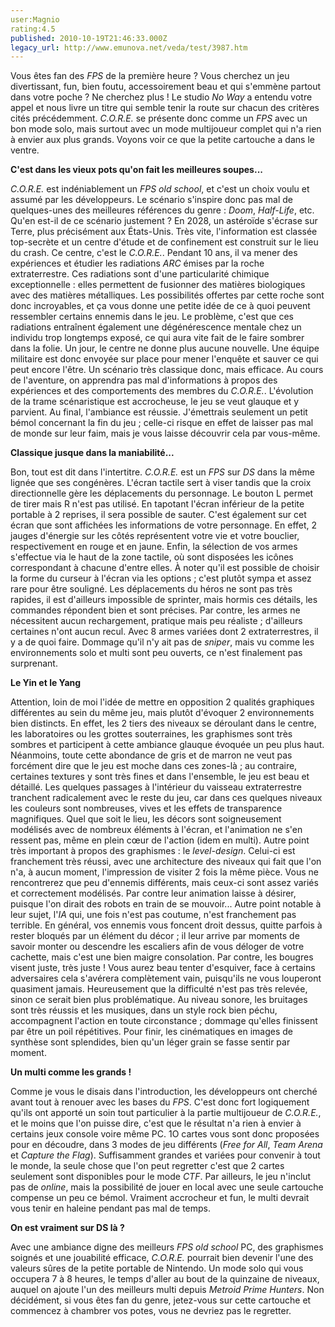 ```yaml
---
user:Magnio
rating:4.5
published: 2010-10-19T21:46:33.000Z
legacy_url: http://www.emunova.net/veda/test/3987.htm
---
```

Vous êtes fan des _FPS_ de la première heure ? Vous cherchez un jeu divertissant, fun, bien foutu, accessoirement beau et qui s'emmène partout dans votre poche ? Ne cherchez plus ! Le studio _No Way_ a entendu votre appel et nous livre un titre qui semble tenir la route sur chacun des critères cités précédemment. _C.O.R.E._ se présente donc comme un _FPS_ avec un bon mode solo, mais surtout avec un mode multijoueur complet qui n'a rien à envier aux plus grands. Voyons voir ce que la petite cartouche a dans le ventre.  

   

**C'est dans les vieux pots qu'on fait les meilleures soupes...**  

   

_C.O.R.E._ est indéniablement un _FPS old school_, et c'est un choix voulu et assumé par les développeurs. Le scénario s'inspire donc pas mal de quelques-unes des meilleures références du genre : _Doom_, _Half-Life_, etc. Qu'en est-il de ce scénario justement ? En 2028, un astéroïde s'écrase sur Terre, plus précisément aux États-Unis. Très vite, l'information est classée top-secrète et un centre d'étude et de confinement est construit sur le lieu du crash. Ce centre, c'est le _C.O.R.E._. Pendant 10 ans, il va mener des expériences et étudier les radiations _ARC_ émises par la roche extraterrestre. Ces radiations sont d'une particularité chimique exceptionnelle : elles permettent de fusionner des matières biologiques avec des matières métalliques. Les possibilités offertes par cette roche sont donc incroyables, et ça vous donne une petite idée de ce à quoi peuvent ressembler certains ennemis dans le jeu. Le problème, c'est que ces radiations entraînent également une dégénérescence mentale chez un individu trop longtemps exposé, ce qui aura vite fait de le faire sombrer dans la folie. Un jour, le centre ne donne plus aucune nouvelle. Une équipe militaire est donc envoyée sur place pour mener l'enquête et sauver ce qui peut encore l'être. Un scénario très classique donc, mais efficace. Au cours de l'aventure, on apprendra pas mal d'informations à propos des expériences et des comportements des membres du _C.O.R.E._. L'évolution de la trame scénaristique est accrocheuse, le jeu se veut glauque et y parvient. Au final, l'ambiance est réussie. J'émettrais seulement un petit bémol concernant la fin du jeu ; celle-ci risque en effet de laisser pas mal de monde sur leur faim, mais je vous laisse découvrir cela par vous-même.  

   

**Classique jusque dans la maniabilité...**  

   

Bon, tout est dit dans l'intertitre. _C.O.R.E._ est un _FPS_ sur _DS_ dans la même lignée que ses congénères. L'écran tactile sert à viser tandis que la croix directionnelle gère les déplacements du personnage. Le bouton L permet de tirer mais R n'est pas utilisé. En tapotant l'écran inférieur de la petite portable à 2 reprises, il sera possible de sauter. C'est également sur cet écran que sont affichées les informations de votre personnage. En effet, 2 jauges d'énergie sur les côtés représentent votre vie et votre bouclier, respectivement en rouge et en jaune. Enfin, la sélection de vos armes s'effectue via le haut de la zone tactile, où sont disposées les icônes correspondant à chacune d'entre elles. À noter qu'il est possible de choisir la forme du curseur à l'écran via les options ; c'est plutôt sympa et assez rare pour être souligné. Les déplacements du héros ne sont pas très rapides, il est d'ailleurs impossible de sprinter, mais hormis ces détails, les commandes répondent bien et sont précises. Par contre, les armes ne nécessitent aucun rechargement, pratique mais peu réaliste ; d'ailleurs certaines n'ont aucun recul. Avec 8 armes variées dont 2 extraterrestres, il y a de quoi faire. Dommage qu'il n'y ait pas de _sniper_, mais vu comme les environnements solo et multi sont peu ouverts, ce n'est finalement pas surprenant.  

   

**Le Yin et le Yang**  

   

Attention, loin de moi l'idée de mettre en opposition 2 qualités graphiques différentes au sein du même jeu, mais plutôt d'évoquer 2 environnements bien distincts. En effet, les 2 tiers des niveaux se déroulant dans le centre, les laboratoires ou les grottes souterraines, les graphismes sont très sombres et participent à cette ambiance glauque évoquée un peu plus haut. Néanmoins, toute cette abondance de gris et de marron ne veut pas forcément dire que le jeu est moche dans ces zones-là ; au contraire, certaines textures y sont très fines et dans l'ensemble, le jeu est beau et détaillé. Les quelques passages à l'intérieur du vaisseau extraterrestre tranchent radicalement avec le reste du jeu, car dans ces quelques niveaux les couleurs sont nombreuses, vives et les effets de transparence magnifiques. Quel que soit le lieu, les décors sont soigneusement modélisés avec de nombreux éléments à l'écran, et l'animation ne s'en ressent pas, même en plein cœur de l'action (idem en multi). Autre point très important à propos des graphismes : le _level-design_. Celui-ci est franchement très réussi, avec une architecture des niveaux qui fait que l'on n'a, à aucun moment, l'impression de visiter 2 fois la même pièce. Vous ne rencontrerez que peu d'ennemis différents, mais ceux-ci sont assez variés et correctement modélisés. Par contre leur animation laisse à désirer, puisque l'on dirait des robots en train de se mouvoir... Autre point notable à leur sujet, l'_IA_ qui, une fois n'est pas coutume, n'est franchement pas terrible. En général, vos ennemis vous foncent droit dessus, quitte parfois à rester bloqués par un élément du décor ; il leur arrive par moments de savoir monter ou descendre les escaliers afin de vous déloger de votre cachette, mais c'est une bien maigre consolation. Par contre, les bougres visent juste, très juste ! Vous aurez beau tenter d'esquiver, face à certains adversaires cela s'avérera complètement vain, puisqu'ils ne vous louperont quasiment jamais. Heureusement que la difficulté n'est pas très relevée, sinon ce serait bien plus problématique. Au niveau sonore, les bruitages sont très réussis et les musiques, dans un style rock bien péchu, accompagnent l'action en toute circonstance ; dommage qu'elles finissent par être un poil répétitives. Pour finir, les cinématiques en images de synthèse sont splendides, bien qu'un léger grain se fasse sentir par moment.  

   

**Un multi comme les grands !**  

   

Comme je vous le disais dans l'introduction, les développeurs ont cherché avant tout à renouer avec les bases du _FPS_. C'est donc fort logiquement qu'ils ont apporté un soin tout particulier à la partie multijoueur de _C.O.R.E._, et le moins que l'on puisse dire, c'est que le résultat n'a rien à envier à certains jeux console voire même PC. 1O cartes vous sont donc proposées pour en découdre, dans 3 modes de jeu différents (_Free for All_, _Team Arena_ et _Capture the Flag_). Suffisamment grandes et variées pour convenir à tout le monde, la seule chose que l'on peut regretter c'est que 2 cartes seulement sont disponibles pour le mode _CTF_. Par ailleurs, le jeu n'inclut pas de _online_, mais la possibilité de jouer en local avec une seule cartouche compense un peu ce bémol. Vraiment accrocheur et fun, le multi devrait vous tenir en haleine pendant pas mal de temps.  

   

**On est vraiment sur DS là ?**  

   

Avec une ambiance digne des meilleurs _FPS old school_ PC, des graphismes soignés et une jouabilité efficace, _C.O.R.E._ pourrait bien devenir l'une des valeurs sûres de la petite portable de Nintendo. Un mode solo qui vous occupera 7 à 8 heures, le temps d'aller au bout de la quinzaine de niveaux, auquel on ajoute l'un des meilleurs multi depuis _Metroid Prime Hunters_. Non décidément, si vous êtes fan du genre, jetez-vous sur cette cartouche et commencez à chambrer vos potes, vous ne devriez pas le regretter.
